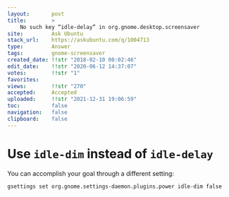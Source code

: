 ```yaml
---
layout:       post
title:        >
    No such key “idle-delay” in org.gnome.desktop.screensaver
site:         Ask Ubuntu
stack_url:    https://askubuntu.com/q/1004713
type:         Answer
tags:         gnome-screensaver
created_date: !!str "2018-02-10 00:02:46"
edit_date:    !!str "2020-06-12 14:37:07"
votes:        !!str "1"
favorites:    
views:        !!str "270"
accepted:     Accepted
uploaded:     !!str "2021-12-31 19:06:59"
toc:          false
navigation:   false
clipboard:    false
---
```


# Use `idle-dim` instead of `idle-delay`

You can accomplish your goal through a different setting:

``` 
gsettings set org.gnome.settings-daemon.plugins.power idle-dim false

```
